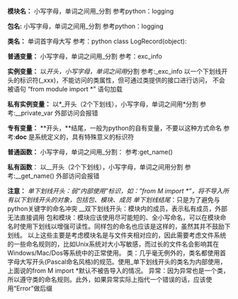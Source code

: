 

**模块名：** 
小写字母，单词之间用_分割 
参考python：logging

**包名:** 
小写字母，单词之间用_分割 
参考python：logging

**类名：** 
单词首字母大写 
参考：python class LogRecord(object):

**普通变量：** 
小写字母，单词之间用_分割 
参考：exc_info

**实例变量：** 
以*开头，小写字母，单词之间用*分割 
参考:_exc_info 
以一个下划线开头的标识符(_xxx)，不能访问的类属性，但可通过类提供的接口进行访问， 
不会被语句 “from module import *” 语句加载

**私有实例变量：** 
以*_开头（2个下划线），小写字母，单词之间用*分割 
参考:__private_var 
外部访问会报错

**专有变量：** 
**开头，**结尾，一般为python的自有变量，不要以这种方式命名 
参考:**doc** 
是系统定义的，具有特殊意义的标识符

**普通函数：** 
小写字母，单词之间用_分割： 
参考:get_name()

**私有函数**： 
以__开头（2个下划线），小写字母，单词之间用分割 
参考:__get_name() 
外部访问会报错

**注意：** 
_单下划线开头：弱“内部使用”标识，如：”from M import *”，将不导入所有以下划线开头的对象，包括包、模块、成员 
单下划线结尾_：只是为了避免与python关键字的命名冲突 
__双下划线开头：模块内的成员，表示私有成员，外部无法直接调用 
包和模块：模块应该使用尽可能短的、全小写命名，可以在模块命名时使用下划线以增强可读性。同样包的命名也应该是这样的，虽然其并不鼓励下划线。 
以上这些主要是考虑模块名是与文件夹相对应的，因此需要考虑文件系统的一些命名规则的，比如Unix系统对大小写敏感，而过长的文件名会影响其在Windows/Mac/Dos等系统中的正常使用。 
类：几乎毫无例外的，类名都使用首字母大写开头(Pascal命名风格)的规范。使用_单下划线开头的类名为内部使用，上面说的from M import *默认不被告导入的情况。 
异常：因为异常也是一个类，所以遵守类的命名规则。此外，如果异常实际上指代一个错误的话，应该使用“Error”做后缀